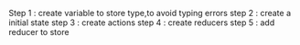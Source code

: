Step 1 : create variable to store type,to avoid typing errors
step 2 : create a initial state
step 3 : create actions
step 4 : create reducers
step 5 : add reducer to store